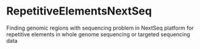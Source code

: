 # RepetitiveElementsNextSeq
Finding genomic regions with sequencing problem in NextSeq platform for repetitive elements in whole genome sequencing or targeted sequencing data
